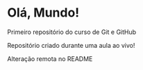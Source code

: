 # Olá, Mundo! 
 Primeiro repositório do curso de Git e GitHub

 Repositório criado durante uma aula ao vivo!
 
 Alteração remota no README
